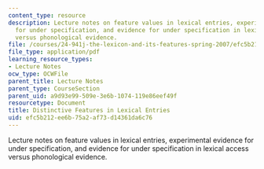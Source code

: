 ```yaml
---
content_type: resource
description: Lecture notes on feature values in lexical entries, experimental evidence
  for under specification, and evidence for under specification in lexical access
  versus phonological evidence.
file: /courses/24-941j-the-lexicon-and-its-features-spring-2007/efc5b212ee6b75a2af73d14361da6c76_lec5ds_lexical.pdf
file_type: application/pdf
learning_resource_types:
- Lecture Notes
ocw_type: OCWFile
parent_title: Lecture Notes
parent_type: CourseSection
parent_uid: a9d93e99-509e-3e6b-1074-119e86eef49f
resourcetype: Document
title: Distinctive Features in Lexical Entries
uid: efc5b212-ee6b-75a2-af73-d14361da6c76
---
```

Lecture notes on feature values in lexical entries, experimental evidence for under specification, and evidence for under specification in lexical access versus phonological evidence.

